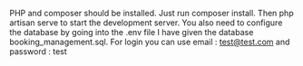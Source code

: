 PHP and composer should be installed.
Just run composer install.
Then php artisan serve to start the development server.
You also need to configure the database by going into the .env file
I have given the database booking_management.sql.
For login you can use email : test@test.com and password : test
